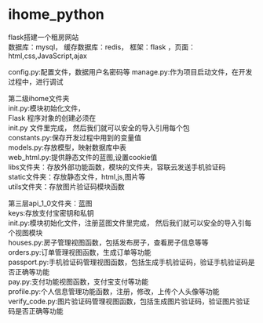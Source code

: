 # ihome_python  
flask搭建一个租房网站  
数据库：mysql， 缓存数据库：redis， 框架：flask ，页面：html,css,JavaScript,ajax  
  
config.py:配置文件，数据用户名密码等 manage.py:作为项目启动文件，在开发过程中，进行调试  
  
第二级ihome文件夹   
  init.py:模块初始化文件，  
  Flask 程序对象的创建必须在   
  init.py 文件里完成， 然后我们就可以安全的导入引用每个包   
  constants.py:保存开发过程中用到的变量值   
  models.py:存放模型，映射数据库中表   
  web_html.py:提供静态文件的蓝图,设置cookie值   
  libs文件夹：存放外部功能函数，模块的文件夹，容联云发送手机验证码   
  static文件夹：存放静态文件，html,js,图片等   
  utils文件夹：存放图片验证码模块函数  
    
  第三层api_1_0文件夹：蓝图   
    keys:存放支付宝密钥和私钥   
    init.py:模块初始化文件，注册蓝图文件里完成， 然后我们就可以安全的导入引每个视图模块   
    houses.py:房子管理视图函数，包括发布房子，查看房子信息等等   
    orders.py:订单管理视图函数，生成订单等功能   
    passport.py:手机验证码管理视图函数，包括生成手机验证码，验证手机验证码是否正确等功能   
    pay.py:支付功能视图函数，支付宝支付等功能   
    profile.py:个人信息管理功能函数，注册，修改，上传个人头像等功能   
    verify_code.py:图片验证码管理视图函数，包括生成图片验证码，验证图片验证码是否正确等功能  
